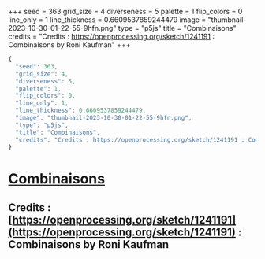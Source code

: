 +++
seed = 363
grid_size = 4
diverseness = 5
palette = 1
flip_colors = 0
line_only = 1
line_thickness = 0.6609537859244479
image = "thumbnail-2023-10-30-01-22-55-9hfn.png"
type = "p5js"
title = "Combinaisons"
credits = "Credits : https://openprocessing.org/sketch/1241191 : Combinaisons by Roni Kaufman"
+++




~~~javascript
{
  "seed": 363,
  "grid_size": 4,
  "diverseness": 5,
  "palette": 1,
  "flip_colors": 0,
  "line_only": 1,
  "line_thickness": 0.6609537859244479,
  "image": "thumbnail-2023-10-30-01-22-55-9hfn.png",
  "type": "p5js",
  "title": "Combinaisons",
  "credits": "Credits : https://openprocessing.org/sketch/1241191 : Combinaisons by Roni Kaufman"
}
~~~



# [Combinaisons](https://openprocessing.org/sketch/2065396)

## Credits : [https://openprocessing.org/sketch/1241191](https://openprocessing.org/sketch/1241191) : Combinaisons by Roni Kaufman 

